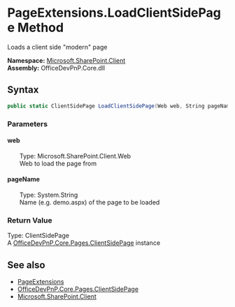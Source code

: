 # PageExtensions.LoadClientSidePage Method  
 Loads a client side "modern" page   

**Namespace:** [Microsoft.SharePoint.Client](Microsoft.SharePoint.Client.md)  
**Assembly:** OfficeDevPnP.Core.dll  
## Syntax
```C#
public static ClientSidePage LoadClientSidePage(Web web, String pageName)
```
### Parameters
#### web  
&emsp;&emsp;Type: Microsoft.SharePoint.Client.Web  
&emsp;&emsp;Web to load the page from  

  

#### pageName  
&emsp;&emsp;Type: System.String  
&emsp;&emsp;Name (e.g. demo.aspx) of the page to be loaded  

  

### Return Value
Type: ClientSidePage  
A  [OfficeDevPnP.Core.Pages.ClientSidePage](OfficeDevPnP.Core.Pages.ClientSidePage.md)  instance  


## See also
- [PageExtensions](Microsoft.SharePoint.Client.PageExtensions.md) 
- [OfficeDevPnP.Core.Pages.ClientSidePage](OfficeDevPnP.Core.Pages.ClientSidePage.md)
- [Microsoft.SharePoint.Client](Microsoft.SharePoint.Client.md) 
